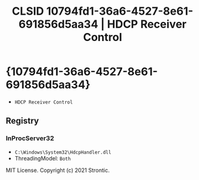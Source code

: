 ﻿---
title: "CLSID 10794fd1-36a6-4527-8e61-691856d5aa34 | HDCP Receiver Control"
excerpt: What is COM-Object CLSID 10794fd1-36a6-4527-8e61-691856d5aa34?
---

# {10794fd1-36a6-4527-8e61-691856d5aa34}

* `HDCP Receiver Control`

## Registry


### InProcServer32

* `C:\Windows\System32\HdcpHandler.dll`
* ThreadingModel: `Both`

MIT License. Copyright (c) 2021 Strontic.


